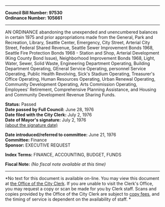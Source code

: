 * * * * *  
  
**Council Bill Number: [](#h0)[](#h2)97530**   
**Ordinance Number: 105661**  
  
* * * * *  
  
AN ORDINANCE abandoning the unexpended and unencumbered balances in certain 1975 and prior appropriations made from the General, Park and Recreation, Library, Seattle Center, Emergency, City Street, Arterial City Street, Federal Shared Revenue, Seattle Sewer Improvement Bonds 1968, Seattle Fire Protection Bonds 1968 - Station and Shop, Arterial Development (King County Bond Issue), Neighborhood Improvement Bonds 1968, Light, Water, Sewer, Solid Waste, Engineering Department Operating, Building Department Operating, GEneral Service Operating, personnel Service Operating, Public Health Revolving, Sick's Stadium Operating, Treasurer's Office Operating, Human Resources Operating, Urban Renewal Operating, Community Development Operating, Arts Commission Operating, Employees' Retirement, Comprehensive Planning Assistance, and Housing and Community Development Revenue Sharing Funds.  
  
**Status:** Passed   
**Date passed by Full Council:** June 28, 1976   
**Date filed with the City Clerk:** July 2, 1976   
**Date of Mayor's signature:** July 2, 1976   
[(about the signature date)](/~public/approvaldate.htm)   
  
  
**Date introduced/referred to committee:** June 21, 1976   
**Committee:** Finance   
**Sponsor:** EXECUTIVE REQUEST   
  
**Index Terms:** FINANCE, ACCOUNTING, BUDGET, FUNDS  
  
**Fiscal Note:** *(No fiscal note available at this time)*  
  
* * * * *  
  
*No text for this document is available on-line. You may view this document at [the Office of the City Clerk](http://www.seattle.gov/leg/clerk/contactUs.htm). If you are unable to visit the Clerk's Office, you may request a copy or scan be made for you by Clerk staff. Scans and copies provided by the Office of the City Clerk are subject to [copy fees](http://clerk.seattle.gov/~public/clerkfees.htm), and the timing of service is dependent on the availability of staff. *  
  
  
